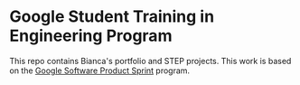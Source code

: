 # Google Student Training in Engineering Program

This repo contains Bianca's portfolio and STEP projects.
This work is based on the [Google Software Product Sprint](https://g.co/softwareproductsprint) program.

